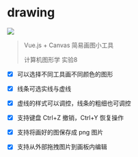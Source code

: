 # drawing

<img src="https://www.travis-ci.org/w-xuefeng/drawing.svg?branch=master" />

> Vue.js + Canvas 简易画图小工具
>
> 计算机图形学 实验8

- [x] 可以选择不同工具画不同颜色的图形

- [x] 线条可选实线与虚线

- [x] 虚线的样式可以调控，线条的粗细也可调控

- [x] 支持键盘 Ctrl+Z 撤销，Ctrl+Y 恢复操作

- [x] 支持将画好的图保存成 png 图片

- [x] 支持从外部拖拽图片到画板内编辑
 